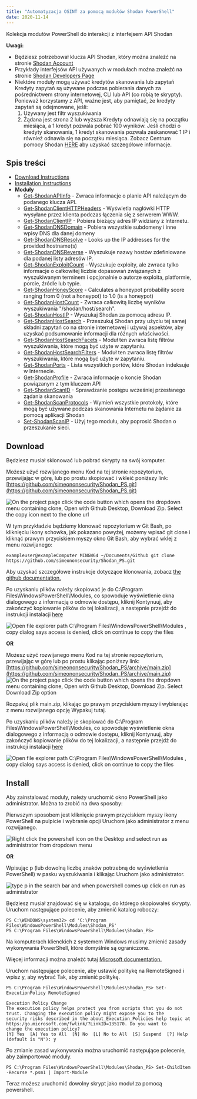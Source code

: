```yaml
---
title: "Automatyzacja OSINT za pomocą modułów Shodan PowerShell"
date: 2020-11-14
---
```


Kolekcja modułów PowerShell do interakcji z interfejsem API Shodan

**Uwagi:**
- Będziesz potrzebował klucza API Shodan, który można znaleźć na stronie [Shodan Account](https://account.shodan.io/)
- Przykłady interfejsów API używanych w modułach można znaleźć na stronie [Shodan Developers Page](https://developer.shodan.io/api)
- Niektóre moduły mogą używać kredytów skanowania lub zapytań Kredyty zapytań są używane podczas pobierania danych za pośrednictwem strony internetowej, CLI lub API (co robią te skrypty).
  Ponieważ korzystamy z API, ważne jest, aby pamiętać, że kredyty zapytań są odejmowane, jeśli:
  1.  Używany jest filtr wyszukiwania
  2.  Żądana jest strona 2 lub wyższa
      Kredyty odnawiają się na początku miesiąca, a 1 kredyt pozwala pobrać 100 wyników.
      Jeśli chodzi o kredyty skanowania, 1 kredyt skanowania pozwala zeskanować 1 IP i również odnawia się na początku miesiąca.
      Zobacz Centrum pomocy Shodan [HERE](https://help.shodan.io/the-basics/credit-types-explained) aby uzyskać szczegółowe informacje.

## Spis treści
- [Download Instructions](https://github.com/simeononsecurity/Shodan_PS#download)
- [Installation Instructions](https://github.com/simeononsecurity/Shodan_PS#install)
- **Moduły**
  - [Get-ShodanAPIInfo](https://github.com/simeononsecurity/Shodan_PS/tree/main/Get-ShodanAPIInfo) - Zwraca informacje o planie API należącym do podanego klucza API.
  - [Get-ShodanClientHTTPHeaders](https://github.com/simeononsecurity/Shodan_PS/tree/main/Get-ShodanClientHTTPHeaders) - Wyświetla nagłówki HTTP wysyłane przez klienta podczas łączenia się z serwerem WWW.
  - [Get-ShodanClientIP](https://github.com/simeononsecurity/Shodan_PS/tree/main/Get-ShodanClientIP) - Pobiera bieżący adres IP widziany z Internetu.
  - [Get-ShodanDNSDomain](https://github.com/simeononsecurity/Shodan_PS/tree/main/Get-ShodanDNSDomain) - Pobiera wszystkie subdomeny i inne wpisy DNS dla danej domeny
  - [Get-ShodanDNSResolve](https://github.com/simeononsecurity/Shodan_PS/tree/main/Get-ShodanDNSResolve) - Looks up the IP addresses for the provided hostname(s)
  - [Get-ShodanDNSReverse](https://github.com/simeononsecurity/Shodan_PS/tree/main/Get-ShodanDNSReverse) - Wyszukuje nazwy hostów zdefiniowane dla podanej listy adresów IP.
  - [Get-ShodanExploitCount](https://github.com/simeononsecurity/Shodan_PS/tree/main/Get-ShodanExploitCount) - Wyszukuje exploity, ale zwraca tylko informacje o całkowitej liczbie dopasowań związanych z wyszukiwanym terminem i opcjonalnie o autorze exploita, platformie, porcie, źródle lub typie.
  - [Get-ShodanHoneyScore](https://github.com/simeononsecurity/Shodan_PS/tree/main/Get-ShodanHoneyScore) - Calculates a honeypot probability score ranging from 0 (not a honeypot) to 1.0 (is a honeypot)
  - [Get-ShodanHostCount](https://github.com/simeononsecurity/Shodan_PS/tree/main/Get-ShodanHostCount) - Zwraca całkowitą liczbę wyników wyszukiwania "/shodan/host/search".
  - [Get-ShodanHostIP](https://github.com/simeononsecurity/Shodan_PS/tree/main/Get-ShodanHostIP) - Wyszukaj Shodan za pomocą adresu IP.
  - [Get-ShodanHostSearch](https://github.com/simeononsecurity/Shodan_PS/tree/main/Get-ShodanHostSearch) - Przeszukuj Shodan przy użyciu tej samej składni zapytań co na stronie internetowej i używaj aspektów, aby uzyskać podsumowanie informacji dla różnych właściwości.
  - [Get-ShodanHostSearchFacets](https://github.com/simeononsecurity/Shodan_PS/tree/main/Get-ShodanHostSearchFacets) - Moduł ten zwraca listę filtrów wyszukiwania, które mogą być użyte w zapytaniu.
  - [Get-ShodanHostSearchFilters](https://github.com/simeononsecurity/Shodan_PS/tree/main/Get-ShodanHostSearchFilters) - Moduł ten zwraca listę filtrów wyszukiwania, które mogą być użyte w zapytaniu.
  - [Get-ShodanPorts](https://github.com/simeononsecurity/Shodan_PS/tree/main/Get-ShodanPorts) - Lista wszystkich portów, które Shodan indeksuje w Internecie.
  - [Get-ShodanProfile](https://github.com/simeononsecurity/Shodan_PS/tree/main/Get-ShodanProfile) - Zwraca informacje o koncie Shodan powiązanym z tym kluczem API
  - [Get-ShodanScanID](https://github.com/simeononsecurity/Shodan_PS/tree/main/Get-ShodanScanID) - Sprawdzanie postępu wcześniej przesłanego żądania skanowania
  - [Get-ShodanScanProtocols](https://github.com/simeononsecurity/Shodan_PS/tree/main/Get-ShodanScanProtocols) - Wymień wszystkie protokoły, które mogą być używane podczas skanowania Internetu na żądanie za pomocą aplikacji Shodan
  - [Set-ShodanScanIP](https://github.com/simeononsecurity/Shodan_PS/tree/main/Set-ShodanScanIP) - Użyj tego modułu, aby poprosić Shodan o przeszukanie sieci.

<a name="Download"></a>

## Download

Będziesz musiał sklonować lub pobrać skrypty na swój komputer.

Możesz użyć rozwijanego menu Kod na tej stronie repozytorium, przewijając w górę, lub po prostu skopiować i wkleić poniższy link: [https://github.com/simeononsecurity/Shodan_PS.git](https://github.com/simeononsecurity/Shodan_PS.git)

![On the project page click the code button which opens the dropdown menu containing clone, Open with Github Desktop, Download Zip. Select the copy icon next to the clone url](https://github.com/simeononsecurity/Shodan_PS/blob/main/demo/download.gif?raw=true)

W tym przykładzie będziemy klonować repozytorium w Git Bash, po kliknięciu ikony schowka, jak pokazano powyżej, możemy wpisać git clone i kliknąć prawym przyciskiem myszy okno Git Bash, aby wybrać wklej z menu rozwijanego:

```
exampleuser@exampleComputer MINGW64 ~/Documents/Github git clone https://github.com/simeononsecurity/Shodan_PS.git
```

Aby uzyskać szczegółowe instrukcje dotyczące klonowania, zobacz [the github documentation.](https://docs.github.com/en/free-pro-team@latest/github/creating-cloning-and-archiving-repositories/cloning-a-repository)

Po uzyskaniu plików należy skopiować je do C:\Program Files\WindowsPowerShell\Modules, co spowoduje wyświetlenie okna dialogowego z informacją o odmowie dostępu, kliknij Kontynuuj, aby zakończyć kopiowanie plików do tej lokalizacji, a następnie przejdź do instrukcji instalacji [here](#Install)

![Open file explorer path C:\Program Files\WindowsPowerShell\Modules , copy dialog says access is denied, click on continue to copy the files](https://github.com/simeononsecurity/Shodan_PS/blob/main/demo/copyasadmin.png?raw=true)

**OR**

Możesz użyć rozwijanego menu Kod na tej stronie repozytorium, przewijając w górę lub po prostu klikając poniższy link:
[https://github.com/simeononsecurity/Shodan_PS/archive/main.zip](https://github.com/simeononsecurity/Shodan_PS/archive/main.zip)
![On the project page click the code button which opens the dropdown menu containing clone, Open with Github Desktop, Download Zip. Select Download Zip option](https://github.com/simeononsecurity/Shodan_PS/blob/main/demo/downloadzip.gif?raw=true)

Rozpakuj plik main.zip, klikając go prawym przyciskiem myszy i wybierając z menu rozwijanego opcję Wypakuj tutaj.

Po uzyskaniu plików należy je skopiować do C:\Program Files\WindowsPowerShell\Modules, co spowoduje wyświetlenie okna dialogowego z informacją o odmowie dostępu, kliknij Kontynuuj, aby zakończyć kopiowanie plików do tej lokalizacji, a następnie przejdź do instrukcji instalacji [here](#Install)

![Open file explorer path C:\Program Files\WindowsPowerShell\Modules , copy dialog says access is denied, click on continue to copy the files](https://github.com/simeononsecurity/Shodan_PS/blob/main/demo/copyasadmin.png?raw=true)

## Install

<a name="Install"></a>

Aby zainstalować moduły, należy uruchomić okno PowerShell jako administrator.
Można to zrobić na dwa sposoby:

Pierwszym sposobem jest kliknięcie prawym przyciskiem myszy ikony PowerShell na pulpicie i wybranie opcji Uruchom jako administrator z menu rozwijanego.

![Right click the powershell icon on the Desktop and select run as administrator from dropdown menu](https://github.com/simeononsecurity/Shodan_PS/blob/main/demo/RcRunAsAdmin.gif?raw=true)

**OR**

Wpisując p (lub dowolną liczbę znaków potrzebną do wyświetlenia PowerShell) w pasku wyszukiwania i klikając Uruchom jako administrator.

![type p in the search bar and when powershell comes up click on run as administrator](https://github.com/simeononsecurity/Shodan_PS/blob/main/demo/SearchBarRunAsAdmin.gif?raw=true)

Będziesz musiał znajdować się w katalogu, do którego skopiowałeś skrypty.
Uruchom następujące polecenie, aby zmienić katalog roboczy:

```
PS C:\WINDOWS\system32> cd 'C:\Program Files\WindowsPowerShell\Modules\Shodan_PS'
PS C:\Program Files\WindowsPowerShell\Modules\Shodan_PS>
```

Na komputerach klienckich z systemem Windows musimy zmienić zasady wykonywania PowerShell, które domyślnie są ograniczone.

Więcej informacji można znaleźć tutaj [Microsoft documentation.](https:/go.microsoft.com/fwlink/?LinkID=135170)

Uruchom następujące polecenie, aby ustawić politykę na RemoteSigned i wpisz y, aby wybrać Tak, aby zmienić politykę.

```
PS C:\Program Files\WindowsPowerShell\Modules\Shodan_PS> Set-ExecutionPolicy RemoteSigned

Execution Policy Change
The execution policy helps protect you from scripts that you do not trust. Changing the execution policy might expose you to the
security risks described in the about_Execution_Policies help topic at https:/go.microsoft.com/fwlink/?LinkID=135170. Do you want to
change the execution policy?
[Y] Yes  [A] Yes to All  [N] No  [L] No to All  [S] Suspend  [?] Help (default is "N"): y
```

Po zmianie zasad wykonywania można uruchomić następujące polecenie, aby zaimportować moduły.

```
PS C:\Program Files\WindowsPowerShell\Modules\Shodan_PS> Set-ChildItem -Recurse *.psm1 | Import-Module
```

Teraz możesz uruchomić dowolny skrypt jako moduł za pomocą powershell.
